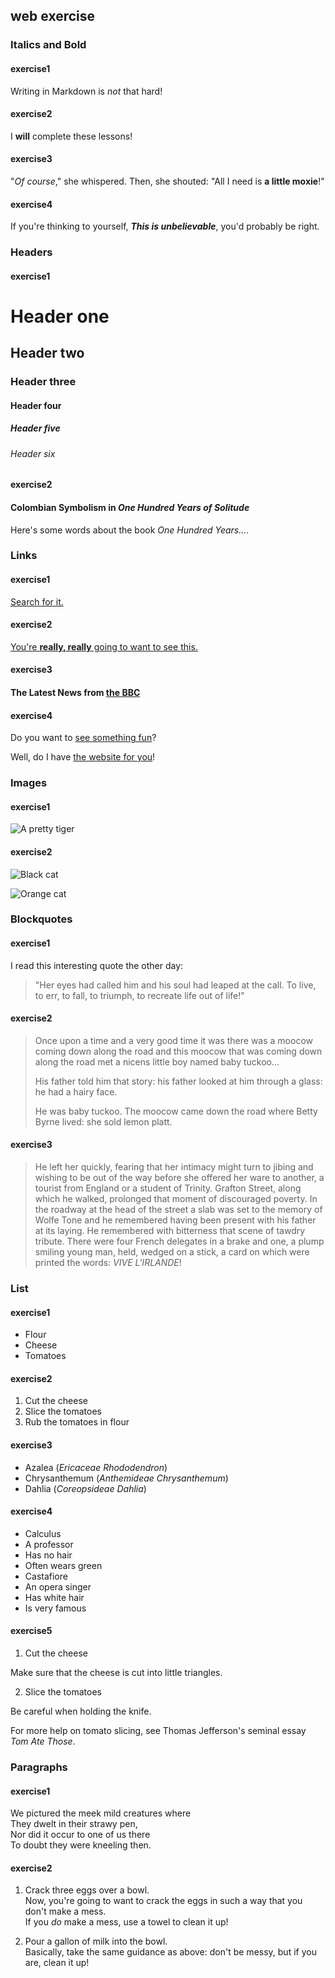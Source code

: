 ## <Mahefoz Sowad> web exercise


### Italics and Bold
#### exercise1
Writing in Markdown is _not_ that hard!

#### exercise2
I **will** complete these lessons!

#### exercise3
"_Of course_," she whispered. Then, she shouted: "All I need is **a little moxie**!"

#### exercise4
If you're thinking to yourself, **_This is unbelievable_**, you'd probably be right.


### Headers
#### exercise1
# Header one
## Header two
### Header three
#### Header four
##### Header five
###### Header six

#### exercise2
#### Colombian Symbolism in _One Hundred Years of Solitude_

Here's some words about the book _One Hundred Years..._.


### Links
#### exercise1
[Search for it.](www.google.com)

#### exercise2
[You're **really, really** going to want to see this.](www.dailykitten.com)

#### exercise3
#### The Latest News from [the BBC](www.bbc.com/news)

#### exercise4
Do you want to [see something fun][a fun place]?

Well, do I have [the website for you][another fun place]!

[a fun place]:www.zombo.com
[another fun place]:www.stumbleupon.com


### Images
#### exercise1
![A pretty tiger](https://upload.wikimedia.org/wikipedia/commons/5/56/Tiger.50.jpg)

#### exercise2
![Black cat][Black]

![Orange cat][Orange]

[Black]: https://upload.wikimedia.org/wikipedia/commons/a/a3/81_INF_DIV_SSI.jpg
[Orange]: http://icons.iconarchive.com/icons/google/noto-emoji-animals-nature/256/22221-cat-icon.png


### Blockquotes
#### exercise1
I read this interesting quote the other day:

>"Her eyes had called him and his soul had leaped at the call. To live, to err, to fall, to triumph, to recreate life out of life!"

#### exercise2
>Once upon a time and a very good time it was there was a moocow coming down along the road and this moocow that was coming down along the road met a nicens little boy named baby tuckoo...
>
>His father told him that story: his father looked at him through a glass: he had a hairy face.
>
>He was baby tuckoo. The moocow came down the road where Betty Byrne lived: she sold lemon platt.

#### exercise3
>He left her quickly, fearing that her intimacy might turn to jibing and wishing to be out of the way before she offered her ware to another, a tourist from England or a student of Trinity. Grafton Street, along which he walked, prolonged that moment of discouraged poverty. In the roadway at the head of the street a slab was set to the memory of Wolfe Tone and he remembered having been present with his father at its laying. He remembered with bitterness that scene of tawdry tribute. There were four French delegates in a brake and one, a plump smiling young man, held, wedged on a stick, a card on which were printed the words: _VIVE L'IRLANDE_!


### List
#### exercise1
* Flour
* Cheese
* Tomatoes

#### exercise2
1. Cut the cheese
2. Slice the tomatoes
3. Rub the tomatoes in flour

#### exercise3
* Azalea (_Ericaceae Rhododendron_)
* Chrysanthemum (_Anthemideae Chrysanthemum_)
* Dahlia (_Coreopsideae Dahlia_)

#### exercise4
* Calculus
 * A professor
 * Has no hair
 * Often wears green
* Castafiore
 * An opera singer
 * Has white hair
 * Is very famous

#### exercise5
1. Cut the cheese

  Make sure that the cheese is cut into little triangles.

2. Slice the tomatoes

  Be careful when holding the knife.
  
  For more help on tomato slicing, see Thomas Jefferson's seminal essay _Tom Ate Those_.


### Paragraphs
#### exercise1
We pictured the meek mild creatures where  
They dwelt in their strawy pen,  
Nor did it occur to one of us there  
To doubt they were kneeling then.

#### exercise2
1. Crack three eggs over a bowl.  
Now, you're going to want to crack the eggs in such a way that you don't make a mess.  
If you _do_ make a mess, use a towel to clean it up!

2. Pour a gallon of milk into the bowl.  
Basically, take the same guidance as above: don't be messy, but if you are, clean it up!
